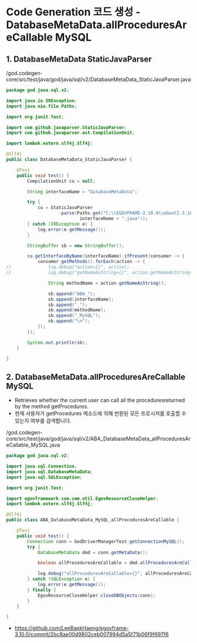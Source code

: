 # Code Generation 코드 생성 - DatabaseMetaData.allProceduresAreCallable MySQL

## 1. DatabaseMetaData StaticJavaParser

/god.codegen-core/src/test/java/god/java/sql/v2/DatabaseMetaData_StaticJavaParser.java

```java
package god.java.sql.v2;

import java.io.IOException;
import java.nio.file.Paths;

import org.junit.Test;

import com.github.javaparser.StaticJavaParser;
import com.github.javaparser.ast.CompilationUnit;

import lombok.extern.slf4j.Slf4j;

@Slf4j
public class DatabaseMetaData_StaticJavaParser {

	@Test
	public void test() {
		CompilationUnit cu = null;

		String interfaceName = "DatabaseMetaData";

		try {
			cu = StaticJavaParser
					.parse(Paths.get("C:\\EGOVFRAME-3.10.0\\eGovCI-3.10.0_64bit\\bin\\jdk8u242-b08\\src\\java\\sql",
							interfaceName + ".java"));
		} catch (IOException e) {
			log.error(e.getMessage());
		}

		StringBuffer sb = new StringBuffer();

		cu.getInterfaceByName(interfaceName).ifPresent(consumer -> {
			consumer.getMethods().forEach(action -> {
//				log.debug("action={}", action);
//				log.debug("getNameAsString={}", action.getNameAsString());

				String methodName = action.getNameAsString();

				sb.append("ABA_");
				sb.append(interfaceName);
				sb.append("_");
				sb.append(methodName);
				sb.append("_MySQL");
				sb.append("\n");
			});
		});

		System.out.println(sb);
	}

}
```

## 2. DatabaseMetaData.allProceduresAreCallable MySQL

- Retrieves whether the current user can call all the proceduresreturned by the method getProcedures.
- 현재 사용자가 getProcedures 메소드에 의해 반환된 모든 프로시저를 호출할 수 있는지 여부를 검색합니다.

/god.codegen-core/src/test/java/god/java/sql/v2/ABA_DatabaseMetaData_allProceduresAreCallable_MySQL.java

```java
package god.java.sql.v2;

import java.sql.Connection;
import java.sql.DatabaseMetaData;
import java.sql.SQLException;

import org.junit.Test;

import egovframework.com.cmm.util.EgovResourceCloseHelper;
import lombok.extern.slf4j.Slf4j;

@Slf4j
public class ABA_DatabaseMetaData_MySQL_allProceduresAreCallable {

	@Test
	public void test() {
		Connection conn = GodDriverManagerTest.getConnectionMySQL();
		try {
			DatabaseMetaData dmd = conn.getMetaData();

			boolean allProceduresAreCallable = dmd.allProceduresAreCallable();

			log.debug("allProceduresAreCallable={}", allProceduresAreCallable);
		} catch (SQLException e) {
			log.error(e.getMessage());
		} finally {
			EgovResourceCloseHelper.closeDBObjects(conn);
		}
	}

}
```

- https://github.com/LeeBaekHaeng/egovframe-3.10.0/commit/2bc8ae00d9802ceb007994d5a5f71b06f9f697f6
